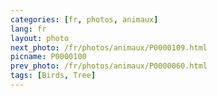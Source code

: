 ```yaml
---
categories: [fr, photos, animaux]
lang: fr
layout: photo
next_photo: /fr/photos/animaux/P0000109.html
picname: P0000100
prev_photo: /fr/photos/animaux/P0000060.html
tags: [Birds, Tree]
---
```

